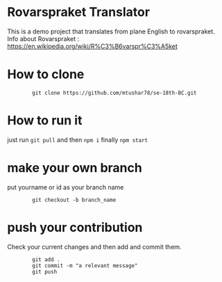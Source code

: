 # Rovarspraket Translator
This is a demo project that translates from plane English to rovarspraket.
Info about Rovarspraket : https://en.wikipedia.org/wiki/R%C3%B6varspr%C3%A5ket

# How to clone
```
        git clone https://github.com/mtushar78/se-18th-BC.git

```

# How to run it

just run `git pull` and then `npm i` finally `npm start`

# make your own branch

put yourname or id as your branch name
```
        git checkout -b branch_name

```
# push your contribution
Check your current changes and then add and commit them.

```
        git add .
        git commit -m "a relevant message"
        git push 

```



